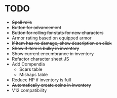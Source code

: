 # TODO

- ~~Spell rolls~~
- ~~Button for advancement~~
- ~~Button for rolling for stats for new characters~~
- Armor rating based on equipped armor
- ~~If item has no damage, show description on click~~
- ~~Show if item is bulky in inventory~~
- ~~Show current encumbrance in inventory~~
- Refactor character sheet JS
- Add Compendia
  - Scars table
  - Mishaps table
- Reduce HP if inventory is full
- ~~Automatically create coins in inventory~~
- V12 compatibility
